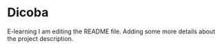 # Dicoba
E-learning
I am editing the README file. Adding some more details about the project description.
